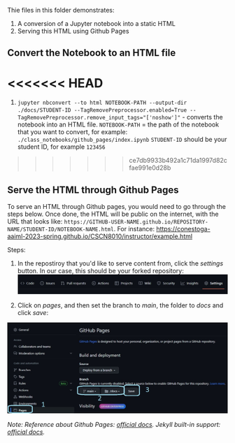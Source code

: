 Thie files in this folder demonstrates:
1. A conversion of a Jupyter notebook into a static HTML
2. Serving this HTML using Github Pages

## Convert the Notebook to an HTML file

<<<<<<< HEAD
=======
1. `jupyter nbconvert --to html NOTEBOOK-PATH --output-dir ./docs/STUDENT-ID --TagRemovePreprocessor.enabled=True --TagRemovePreprocessor.remove_input_tags="['noshow']"` - converts the notebook into an HTML file. `NOTEBOOK-PATH` = the path of the notebook that you want to convert, for example: `./class_notebooks/github_pages/index.ipynb` `STUDENT-ID` should be your student ID, for example `123456`

>>>>>>> ce7db9933b492a1c71da1997d82cfae991e0d28b
## Serve the HTML through Github Pages
To serve an HTML through Github pages, you would need to go through the steps below. Once done, the HTML will be public on the internet, with the URL that looks like: `https://GITHUB-USER-NAME.github.io/REPOSITORY-NAME/STUDENT-ID/NOTEBOOK-NAME.html`. For instance: https://conestoga-aaiml-2023-spring.github.io/CSCN8010/instructor/example.html

Steps:
1. In the repostiroy that you'd like to serve content from, click the _settings_ button. In our case, this should be your forked repository:
![image](../../images/github_pages/github_settings_button.jpg)

2. Click on _pages_, and then set the branch to _main_, the folder to _docs_ and click _save_:

![image](../../images/github_pages/enable_github_pages.jpg)



_Note: Reference about Github Pages: [official docs](https://docs.github.com/en/pages/quickstart). Jekyll built-in support: [official docs](https://docs.github.com/en/pages/setting-up-a-github-pages-site-with-jekyll/about-github-pages-and-jekyll)._